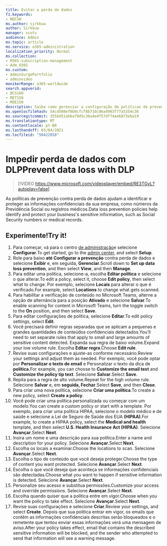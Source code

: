 ```yaml
---
title: Evitar a perda de dados
f1.keywords:
- NOCSH
ms.author: sirkkuw
author: Sirkkuw
manager: scotv
audience: Admin
ms.topic: article
ms.service: o365-administration
localization_priority: Normal
ms.collection:
- M365-subscription-management
- Adm_O365
ms.custom:
- AdminSurgePortfolio
- adminvideo
monikerRange: o365-worldwide
search.appverid:
- BCS160
- MET150
- MOE150
description: Saiba como gerenciar a configuração de políticas de prevenção contra perda de dados.
ms.openlocfilehash: 54cd508ef0b0cfcf8b71dc86a4903f77a5354c36
ms.sourcegitcommit: 355bd51ab6a79d5c36a4e4f57df74ae6873eba19
ms.translationtype: MT
ms.contentlocale: pt-BR
ms.lasthandoff: 03/04/2021
ms.locfileid: "50422058"
---
```

# <a name="prevent-data-loss-with-dlp"></a><span data-ttu-id="10929-103">Impedir perda de dados com DLP</span><span class="sxs-lookup"><span data-stu-id="10929-103">Prevent data loss with DLP</span></span>

> [!VIDEO https://www.microsoft.com/videoplayer/embed/RE3TGvL?autoplay=false]

<span data-ttu-id="10929-104">As políticas de prevenção contra perda de dados ajudam a identificar e proteger as informações confidenciais da sua empresa, como números da Previdência Social ou registros médicos.</span><span class="sxs-lookup"><span data-stu-id="10929-104">Data loss prevention policies help identify and protect your business's sensitive information, such as Social Security numbers or medical records.</span></span> 

## <a name="try-it"></a><span data-ttu-id="10929-105">Experimente!</span><span class="sxs-lookup"><span data-stu-id="10929-105">Try it!</span></span>

1. <span data-ttu-id="10929-106">Para começar, vá para o centro [de administração](https://admin.microsoft.com)e selecione **Configurar**.</span><span class="sxs-lookup"><span data-stu-id="10929-106">To get started, go to the [admin center](https://admin.microsoft.com), and select **Setup**.</span></span>
1. <span data-ttu-id="10929-107">Role para baixo **até Configurar a prevenção** contra perda de dados e selecione **Exibir** e, em seguida, **Gerenciar**.</span><span class="sxs-lookup"><span data-stu-id="10929-107">Scroll down to **Set up data loss prevention**, and then select **View**, and then **Manage**.</span></span>
1. <span data-ttu-id="10929-108">Para editar uma política, selecione-a, escolha **Editar política** e selecione o que alterar.</span><span class="sxs-lookup"><span data-stu-id="10929-108">To edit a policy, select it, choose **Edit policy**, then select what to change.</span></span> <span data-ttu-id="10929-109">Por exemplo, selecione **Locais** para alterar o que é verificado.</span><span class="sxs-lookup"><span data-stu-id="10929-109">For example, select **Locations** to change what gets scanned.</span></span>
1. <span data-ttu-id="10929-110">Para habilitar a verificação de conteúdo no Microsoft Teams, alterne a opção de alternância para a posição **Ativado** e selecione **Salvar**.</span><span class="sxs-lookup"><span data-stu-id="10929-110">To enable scanning for content in Microsoft Teams, turn the toggle switch to the **On** position, and then select **Save**.</span></span>
1. <span data-ttu-id="10929-111">Para editar configurações de política, selecione **Editar**.</span><span class="sxs-lookup"><span data-stu-id="10929-111">To edit policy settings, select **Edit**.</span></span>
1. <span data-ttu-id="10929-112">Você precisará definir regras separadas que se aplicam a pequenas e grandes quantidades de conteúdos confidenciais detectados.</span><span class="sxs-lookup"><span data-stu-id="10929-112">You'll need to set separate rules that apply to small and large amounts of sensitive content detected.</span></span> <span data-ttu-id="10929-113">Expanda sua regra de baixo volume.</span><span class="sxs-lookup"><span data-stu-id="10929-113">Expand your low volume rule.</span></span> <span data-ttu-id="10929-114">Escolha **Editar regra**.</span><span class="sxs-lookup"><span data-stu-id="10929-114">Choose **Edit rule**.</span></span>
1. <span data-ttu-id="10929-115">Revise suas configurações e ajuste-as conforme necessário.</span><span class="sxs-lookup"><span data-stu-id="10929-115">Review your settings and adjust them as needed.</span></span> <span data-ttu-id="10929-116">Por exemplo, você pode optar por **Personalizar o texto de email** e Personalizar o texto da dica de **política.**</span><span class="sxs-lookup"><span data-stu-id="10929-116">For example, you can choose to **Customize the email text** and **Customize the policy tip text**.</span></span> <span data-ttu-id="10929-117">Selecione **Salvar**.</span><span class="sxs-lookup"><span data-stu-id="10929-117">Select **Save**.</span></span>
1. <span data-ttu-id="10929-118">Repita para a regra de alto volume.</span><span class="sxs-lookup"><span data-stu-id="10929-118">Repeat for the high volume rule.</span></span> <span data-ttu-id="10929-119">Selecione **Salvar** e, em **seguida, Fechar**.</span><span class="sxs-lookup"><span data-stu-id="10929-119">Select **Save**, and then **Close**.</span></span>
1. <span data-ttu-id="10929-120">Para criar uma nova política, selecione **Criar uma política**.</span><span class="sxs-lookup"><span data-stu-id="10929-120">To create a new policy, select **Create a policy**.</span></span>
1. <span data-ttu-id="10929-121">Você pode criar uma política personalizada ou começar com um modelo.</span><span class="sxs-lookup"><span data-stu-id="10929-121">You can create a custom policy or start with a template.</span></span> <span data-ttu-id="10929-122">Por exemplo, para criar uma política  HIPAA, selecione o modelo médico e de saúde e selecione a Lei de Seguro de Saúde dos EUA **(HIPAA)**.</span><span class="sxs-lookup"><span data-stu-id="10929-122">For example, to create a HIPAA policy, select the **Medical and health** template, and then select **U.S. Health Insurance Act (HIPAA)**.</span></span> <span data-ttu-id="10929-123">Selecione **Avançar**.</span><span class="sxs-lookup"><span data-stu-id="10929-123">Select **Next**.</span></span>
1. <span data-ttu-id="10929-124">Insira um nome e uma descrição para sua política.</span><span class="sxs-lookup"><span data-stu-id="10929-124">Enter a name and description for your policy.</span></span> <span data-ttu-id="10929-125">Selecione **Avançar**.</span><span class="sxs-lookup"><span data-stu-id="10929-125">Select **Next**.</span></span>
1. <span data-ttu-id="10929-126">Escolha os locais a examinar.</span><span class="sxs-lookup"><span data-stu-id="10929-126">Choose the locations to scan.</span></span> <span data-ttu-id="10929-127">Selecione **Avançar**.</span><span class="sxs-lookup"><span data-stu-id="10929-127">Select **Next**.</span></span>
1. <span data-ttu-id="10929-128">Escolha o tipo de conteúdo que você deseja proteger.</span><span class="sxs-lookup"><span data-stu-id="10929-128">Choose the type of content you want protected.</span></span> <span data-ttu-id="10929-129">Selecione **Avançar**.</span><span class="sxs-lookup"><span data-stu-id="10929-129">Select **Next**.</span></span>
1. <span data-ttu-id="10929-130">Escolha o que você deseja que aconteça se informações confidenciais são detectadas.</span><span class="sxs-lookup"><span data-stu-id="10929-130">Choose what you want to happen if sensitive information is detected.</span></span> <span data-ttu-id="10929-131">Selecione **Avançar**.</span><span class="sxs-lookup"><span data-stu-id="10929-131">Select **Next**.</span></span>
1. <span data-ttu-id="10929-132">Personalize seu acesso e substitua permissões.</span><span class="sxs-lookup"><span data-stu-id="10929-132">Customize your access and override permissions.</span></span> <span data-ttu-id="10929-133">Selecione **Avançar**.</span><span class="sxs-lookup"><span data-stu-id="10929-133">Select **Next**.</span></span>
1. <span data-ttu-id="10929-134">Escolha quando quiser que a política entre em vigor.</span><span class="sxs-lookup"><span data-stu-id="10929-134">Choose when you want the policy to take effect.</span></span> <span data-ttu-id="10929-135">Selecione **Avançar**.</span><span class="sxs-lookup"><span data-stu-id="10929-135">Select **Next**.</span></span>
1. <span data-ttu-id="10929-136">Revise suas configurações e selecione **Criar**.</span><span class="sxs-lookup"><span data-stu-id="10929-136">Review your settings, and select **Create**.</span></span> <span data-ttu-id="10929-137">Depois que sua política entrar em vigor, os emails que contêm as informações confidenciais descritas serão bloqueados e o remetente que tentou enviar essas informações verá uma mensagem de aviso.</span><span class="sxs-lookup"><span data-stu-id="10929-137">After your policy takes effect, email that contains the described sensitive information will be blocked, and the sender who attempted to send that information will see a warning message.</span></span>
